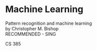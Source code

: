 # Machine Learning
Pattern recognition and machine learning<br>
by Christopher M. Bishop
<br>RECOMMENDED - SING


CS 385